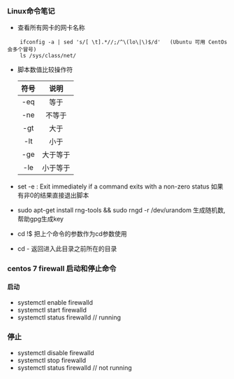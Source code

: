 ### Linux命令笔记

* 查看所有网卡的网卡名称
```
	ifconfig -a | sed 's/[ \t].*//;/^\(lo\|\)$/d'   (Ubuntu 可用 CentOs会多个冒号)
	ls /sys/class/net/ 
```

* 脚本数值比较操作符

  符号  |  说明
  :---:|:-----:
  -eq  |  等于
  -ne  |  不等于
  -gt  |  大于
  -lt  |  小于
  -ge  |  大于等于
  -le  |  小于等于

* set -e : Exit immediately if a command exits with a non-zero status 如果有非0的结果直接退出脚本

* sudo apt-get install rng-tools && sudo rngd -r /dev/urandom
  生成随机数, 帮助gpg生成key

* cd !$ 把上个命令的参数作为cd参数使用
* cd - 返回进入此目录之前所在的目录


### centos 7 firewall 启动和停止命令
#### 启动
* systemctl enable firewalld
* systemctl start firewalld
* systemctl status firewalld   // running </br>

### 停止
* systemctl disable firewalld
* systemctl stop firewalld
* systemctl status firewalld   // not running

